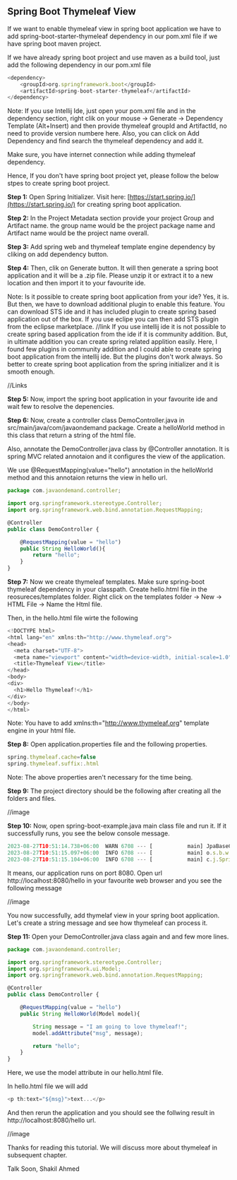 ## Spring Boot Thymeleaf View

If we want to enable thymeleaf view in spring boot application we have to add spring-boot-starter-thymeleaf dependency in our pom.xml file if we have spring boot maven project. 

If we have already spring boot project and use maven as a build tool, just add the following dependency in our pom.xml file

```js
<dependency>
	<groupId>org.springframework.boot</groupId>
	<artifactId>spring-boot-starter-thymeleaf</artifactId>
</dependency>
```

Note: If you use Intellij Ide, just open your pom.xml file and in the dependency section, right clik on your mouse -> Generate -> Dependency Template (Alt+Insert) and then provide thymeleaf groupId and ArtifactId, no need to provide version numbere here. Also, you can click on Add Dependency and find search the thymeleaf dependency and add it. 

Make sure, you have internet connection while adding thymeleaf dependency. 

Hence, If you don't have spring boot project yet, please follow the below stpes to create spring boot project.

<b>Step 1:</b> Open Spring Initializer. Visit here: [https://start.spring.io/](https://start.spring.io/) for creating spring boot application.

<b>Step 2:</b> In the Project Metadata section provide your project Group and Artifact name. the group name would be the project package name and Artifact name would be the project name overall.

<b>Step 3:</b> Add spring web and thymeleaf template engine dependency by cliking on add dependency button.

<b>Step 4:</b> Then, clik on Generate button. It will then generate a spring boot application and it will be a .zip file. Please unzip it or extract it to a new location and then import it to your favourite ide. 

Note: Is it possible to create spring boot application from your ide? 
Yes, it is. But then, we have to download additional plugin to enable this feature. You can download STS ide and it has included plugin to create spring based application out of the box.
If you use eclipe you can then add STS plugin from the eclipse marketplace. 
//link
If you use intellij ide it is not possible to create spring based application from the ide if it is community addition. But, in ultimate addition you can create spring related applition easily. Here, I found few plugins in community addition and I could able to create spring boot application from the intellij ide. But the plugins don't work always. So better to create spring boot application from the spring initializer and it is smooth enough. 

//Links

<b>Step 5:</b> Now, import the spring boot application in your favourite ide and wait few to resolve the depenencies.

<b> Step 6:</b> Now, create a controller class DemoController.java in src/main/java/com/javaondemand package. Create a helloWorld method in this class that return a string of the html file. 

Also, annotate the DemoController.java class by @Controller annotation. It is spring MVC related annotaion and it configures the view of the application. 

We use @RequestMapping(value="hello") annotation in the helloWorld method and this annotaion returns the view in hello url.

```js
package com.javaondemand.controller;

import org.springframework.stereotype.Controller;
import org.springframework.web.bind.annotation.RequestMapping;

@Controller
public class DemoController {

    @RequestMapping(value = "hello")
    public String HelloWorld(){
        return "hello";
    }
}

```

<b>Step 7:</b> Now we create thymeleaf templates. Make sure spring-boot thymeleaf dependency in your classpath. Create hello.html file in the reosureces/templates folder.
Right click on the templates folder -> New -> HTML File -> Name the Html file. 

Then, in the hello.html file wirte the following

```java
<!DOCTYPE html>
<html lang="en" xmlns:th="http://www.thymeleaf.org">
<head>
  <meta charset="UTF-8">
  <meta name="viewport" content="width=device-width, initial-scale=1.0">
  <title>Thymeleaf View</title>
</head>
<body>
<div>
  <h1>Hello Thymeleaf!</h1>
</div>
</body>
</html>
```

Note: You have to add xmlns:th="http://www.thymeleaf.org" template engine in your html file.

<b>Step 8:</b> Open application.properties file and the following properties.

```js
spring.thymeleaf.cache=false
spring.thymeleaf.suffix:.html 
```
Note: The above properties aren't necessary for the time being.

<b>Step 9:</b> The project directory should be the following after creating all the folders and files.

//image

<b>Step 10:</b> Now, open spring-boot-example.java main class file and run it. If it successfully runs, you see the below console message.

```js
2023-08-27T10:51:14.738+06:00  WARN 6708 --- [           main] JpaBaseConfiguration$JpaWebConfiguration : spring.jpa.open-in-view is enabled by default. Therefore, database queries may be performed during view rendering. Explicitly configure spring.jpa.open-in-view to disable this warning
2023-08-27T10:51:15.097+06:00  INFO 6708 --- [           main] o.s.b.w.embedded.tomcat.TomcatWebServer  : Tomcat started on port(s): 8080 (http) with context path ''
2023-08-27T10:51:15.104+06:00  INFO 6708 --- [           main] c.j.SpringBootExampleApplication         : Started SpringBootExampleApplication in 4.568 seconds (process running for 5.309)

```

It means, our application runs on port 8080. Open url http://localhost:8080/hello in your favourite web browser and you see the following message

//image 

You now successfully, add thymelaf view in your spring boot application. Let's create a string message and see how thymeleaf can process it.

<b>Step 11:</b> Open your DemoController.java class again and and few more lines.

```js
package com.javaondemand.controller;

import org.springframework.stereotype.Controller;
import org.springframework.ui.Model;
import org.springframework.web.bind.annotation.RequestMapping;

@Controller
public class DemoController {

    @RequestMapping(value = "hello")
    public String HelloWorld(Model model){

        String message = "I am going to love thymeleaf!";
        model.addAttribute("msg", message);

        return "hello";
    }
}
```
Here, we use the model attribute in our hello.html file. 

In hello.html file we will add 

```js
<p th:text="${msg}">text...</p>
```
And then rerun the application and you should see the follwing result in http://localhost:8080/hello url.

//image

Thanks for reading this tutorial. 
We will discuss more about thymeleaf in subsequent chapter. 

Talk Soon,
Shakil Ahmed